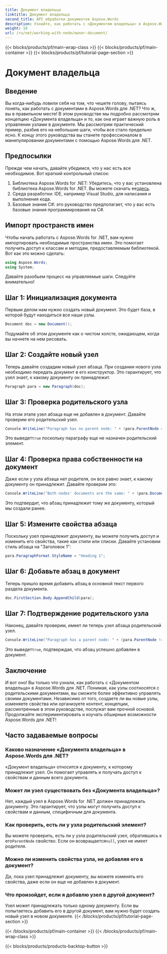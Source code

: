 ```yaml
---
title: Документ владельца
linktitle: Документ владельца
second_title: API обработки документов Aspose.Words
description: Узнайте, как работать с «Документом владельца» в Aspose.Words для .NET. Это пошаговое руководство охватывает создание и управление узлами в документе.
weight: 10
url: /ru/net/working-with-node/owner-document/
---
```


{{< blocks/products/pf/main-wrap-class >}}
{{< blocks/products/pf/main-container >}}
{{< blocks/products/pf/tutorial-page-section >}}

# Документ владельца

## Введение

Вы когда-нибудь ловили себя на том, что чешете голову, пытаясь понять, как работать с документами в Aspose.Words для .NET? Что ж, вы в правильном месте! В этом руководстве мы подробно рассмотрим концепцию «Документа владельца» и то, как она играет важную роль в управлении узлами в документе. Мы рассмотрим практический пример, разбив его на небольшие шаги, чтобы все стало предельно ясно. К концу этого руководства вы станете профессионалом в манипулировании документами с помощью Aspose.Words для .NET.

## Предпосылки

Прежде чем начать, давайте убедимся, что у нас есть все необходимое. Вот краткий контрольный список:

1.  Библиотека Aspose.Words for .NET: Убедитесь, что у вас установлена библиотека Aspose.Words for .NET. Вы можете скачать ее[здесь](https://releases.aspose.com/words/net/).
2. Среда разработки: IDE, например Visual Studio, для написания и выполнения кода.
3. Базовые знания C#: это руководство предполагает, что у вас есть базовые знания программирования на C#.

## Импорт пространств имен

Чтобы начать работать с Aspose.Words for .NET, вам нужно импортировать необходимые пространства имен. Это помогает получить доступ к классам и методам, предоставляемым библиотекой. Вот как это можно сделать:

```csharp
using Aspose.Words;
using System;
```

Давайте разобьем процесс на управляемые шаги. Следуйте внимательно!

## Шаг 1: Инициализация документа

Первым делом нам нужно создать новый документ. Это будет база, в которой будут находиться все наши узлы.

```csharp
Document doc = new Document();
```

Подумайте об этом документе как о чистом холсте, ожидающем, когда вы начнете на нем рисовать.

## Шаг 2: Создайте новый узел

Теперь давайте создадим новый узел абзаца. При создании нового узла необходимо передать документ в его конструктор. Это гарантирует, что узел знает, к какому документу он принадлежит.

```csharp
Paragraph para = new Paragraph(doc);
```

## Шаг 3: Проверка родительского узла

На этом этапе узел абзаца еще не добавлен в документ. Давайте проверим его родительский узел.

```csharp
Console.WriteLine("Paragraph has no parent node: " + (para.ParentNode == null));
```

 Это выведет`true` поскольку параграфу еще не назначен родительский элемент.

## Шаг 4: Проверка права собственности на документ

Даже если у узла абзаца нет родителя, он все равно знает, к какому документу он принадлежит. Давайте проверим это:

```csharp
Console.WriteLine("Both nodes' documents are the same: " + (para.Document == doc));
```

Это подтвердит, что абзац принадлежит тому же документу, который мы создали ранее.

## Шаг 5: Измените свойства абзаца

Поскольку узел принадлежит документу, вы можете получить доступ и изменить его свойства, такие как стили или списки. Давайте установим стиль абзаца на "Заголовок 1":

```csharp
para.ParagraphFormat.StyleName = "Heading 1";
```

## Шаг 6: Добавьте абзац в документ

Теперь пришло время добавить абзац в основной текст первого раздела документа.

```csharp
doc.FirstSection.Body.AppendChild(para);
```

## Шаг 7: Подтверждение родительского узла

Наконец, давайте проверим, имеет ли теперь узел абзаца родительский узел.

```csharp
Console.WriteLine("Paragraph has a parent node: " + (para.ParentNode != null));
```

 Это выведет`true`, подтверждая, что абзац успешно добавлен в документ.

## Заключение

И вот оно! Вы только что узнали, как работать с «Документом владельца» в Aspose.Words для .NET. Понимая, как узлы соотносятся с родительскими документами, вы сможете более эффективно управлять своими документами. Независимо от того, создаете ли вы новые узлы, изменяете свойства или организуете контент, концепции, рассмотренные в этом руководстве, послужат вам прочной основой. Продолжайте экспериментировать и изучать обширные возможности Aspose.Words для .NET!

## Часто задаваемые вопросы

### Каково назначение «Документа владельца» в Aspose.Words для .NET?  
«Документ владельца» относится к документу, к которому принадлежит узел. Он помогает управлять и получать доступ к свойствам и данным всего документа.

### Может ли узел существовать без «Документа владельца»?  
Нет, каждый узел в Aspose.Words for .NET должен принадлежать документу. Это гарантирует, что узлы могут получить доступ к свойствам и данным, специфичным для документа.

### Как проверить, есть ли у узла родительский элемент?  
Вы можете проверить, есть ли у узла родительский узел, обратившись к его`ParentNode` свойство. Если он возвращается`null`, узел не имеет родителя.

### Можно ли изменить свойства узла, не добавляя его в документ?  
Да, пока узел принадлежит документу, вы можете изменять его свойства, даже если он еще не добавлен в документ.

### Что произойдет, если я добавлю узел в другой документ?  
Узел может принадлежать только одному документу. Если вы попытаетесь добавить его в другой документ, вам нужно будет создать новый узел в новом документе.
{{< /blocks/products/pf/tutorial-page-section >}}

{{< /blocks/products/pf/main-container >}}
{{< /blocks/products/pf/main-wrap-class >}}

{{< blocks/products/products-backtop-button >}}

